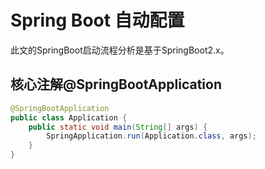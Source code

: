 # Spring Boot 自动配置

此文的SpringBoot启动流程分析是基于SpringBoot2.x。

## 核心注解@SpringBootApplication

```java
@SpringBootApplication
public class Application {
	public static void main(String[] args) {
		SpringApplication.run(Application.class, args);
	}
}
```